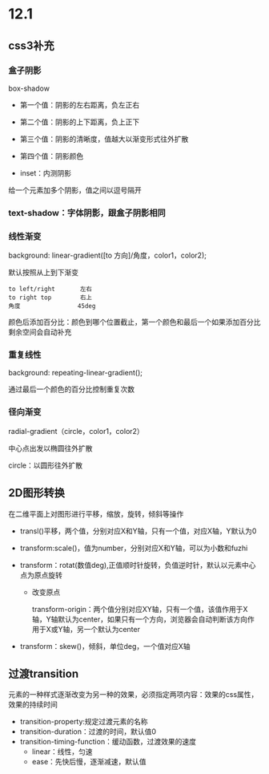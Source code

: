 # 12.1

## css3补充

### 盒子阴影

box-shadow

* 第一个值：阴影的左右距离，负左正右

* 第二个值：阴影的上下距离，负上正下

* 第三个值：阴影的清晰度，值越大以渐变形式往外扩散

* 第四个值：阴影颜色

* inset：内测阴影

给一个元素加多个阴影，值之间以逗号隔开

### text-shadow：字体阴影，跟盒子阴影相同

### 线性渐变

background: linear-gradient([to 方向]/角度，color1，color2);

默认按照从上到下渐变

    to left/right       左右
    to right top        右上
    角度                45deg

颜色后添加百分比：颜色到哪个位置截止，第一个颜色和最后一个如果添加百分比剩余空间会自动补充

### 重复线性

background: repeating-linear-gradient();

通过最后一个颜色的百分比控制重复次数

### 径向渐变

radial-gradient（circle，color1，color2）

中心点出发以椭圆往外扩散

circle：以圆形往外扩散

## 2D图形转换

在二维平面上对图形进行平移，缩放，旋转，倾斜等操作

* transl()平移，两个值，分别对应X和Y轴，只有一个值，对应X轴，Y默认为0

* transform:scale()，值为number，分别对应X和Y轴，可以为小数和fuzhi

* transform：rotat(数值deg),正值顺时针旋转，负值逆时针，默认以元素中心点为原点旋转

  * 改变原点

    transform-origin：两个值分别对应XY轴，只有一个值，该值作用于X轴，Y轴默认为center，如果只有一个方向，浏览器会自动判断该方向作用于X或Y轴，另一个默认为center

* transform：skew()，倾斜，单位deg，一个值对应X轴

## 过渡transition

元素的一种样式逐渐改变为另一种的效果，必须指定两项内容：效果的css属性，效果的持续时间

* transition-property:规定过渡元素的名称
* transition-duration：过渡的时间，默认值0
* transition-timing-function：缓动函数，过渡效果的速度
  * linear：线性，匀速
  * ease：先快后慢，逐渐减速，默认值
